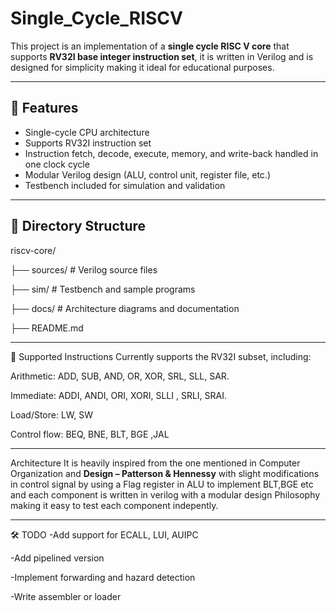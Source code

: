 # Single_Cycle_RISCV
This project is an implementation of a **single cycle RISC V core** that supports **RV32I base integer instruction set**, it is written in Verilog and is designed for simplicity making it ideal for educational purposes.

---

## 🔧 Features

- Single-cycle CPU architecture
- Supports RV32I instruction set
- Instruction fetch, decode, execute, memory, and write-back handled in one clock cycle
- Modular Verilog design (ALU, control unit, register file, etc.)
- Testbench included for simulation and validation

---
## 📁 Directory Structure

riscv-core/  

├── sources/ # Verilog source files  

├── sim/ # Testbench and sample programs  

├── docs/ # Architecture diagrams and documentation  

├── README.md  



---

📜 Supported Instructions
Currently supports the RV32I subset, including:

Arithmetic: ADD, SUB, AND, OR, XOR, SRL, SLL, SAR.

Immediate: ADDI, ANDI, ORI, XORI, SLLI , SRLI, SRAI.

Load/Store: LW, SW

Control flow: BEQ, BNE, BLT, BGE ,JAL

---

Architecture
It is heavily inspired from the one mentioned in Computer Organization and **Design – Patterson & Hennessy** with slight modifications in control signal by using a Flag register in ALU to implement BLT,BGE etc and each component is written in verilog with a modular design Philosophy making it easy to test each component indepently.

---

🛠️ TODO
-Add support for ECALL, LUI, AUIPC

-Add pipelined version

-Implement forwarding and hazard detection

-Write assembler or loader


